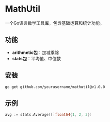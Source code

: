 # MathUtil

一个Go语言数学工具库，包含基础运算和统计功能。

## 功能

- **arithmetic包**：加减乘除
- **stats包**：平均值、中位数

## 安装

```bash
go get github.com/yourusername/mathutil@v1.0.0
```

## 示例

```go
avg := stats.Average([]float64{1, 2, 3})
```
